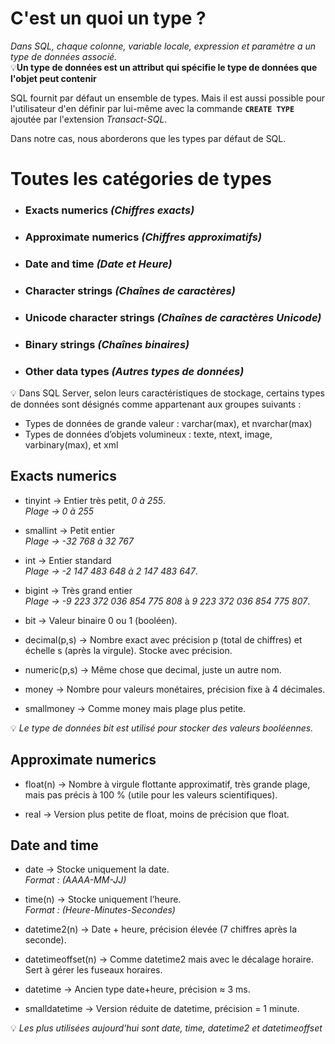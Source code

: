 # C'est un quoi un type ? 

*Dans SQL, chaque colonne, variable locale, expression et paramètre a un type de données associé.*  
💡**Un type de données est un attribut qui spécifie le type de données que l'objet peut contenir**  

SQL fournit par défaut un ensemble de types. Mais il est aussi possible pour l'utilisateur d'en définir par lui-même avec la commande **```CREATE TYPE```** ajoutée par l'extension *Transact-SQL*.  

Dans notre cas, nous aborderons que les types par défaut de SQL.  

# Toutes les catégories de types
- ### **Exacts numerics** *(Chiffres exacts)*
- ### **Approximate numerics** *(Chiffres approximatifs)*
- ### **Date and time** *(Date et Heure)*
- ### **Character strings** *(Chaînes de caractères)*
- ### **Unicode character strings** *(Chaînes de caractères Unicode)*
- ### **Binary strings** *(Chaînes binaires)*
- ### **Other data types** *(Autres types de données)*  

💡 Dans SQL Server, selon leurs caractéristiques de stockage, certains types de données sont désignés comme appartenant aux groupes suivants :
- Types de données de grande valeur : varchar(max), et nvarchar(max)
- Types de données d’objets volumineux : texte, ntext, image, varbinary(max), et xml  

## Exacts numerics 

- tinyint → Entier très petit, *0 à 255*.  
*Plage → 0 à 255*
  


- smallint → Petit entier  
*Plage → -32 768 à 32 767*
  
- int → Entier standard  
*Plage → -2 147 483 648 à 2 147 483 647*.
  
- bigint → Très grand entier  
*Plage → -9 223 372 036 854 775 808* à *9 223 372 036 854 775 807*.
  
- bit → Valeur binaire 0 ou 1 (booléen).
  
- decimal(p,s) → Nombre exact avec précision p (total de chiffres) et échelle s (après la virgule). Stocke avec précision.
  
- numeric(p,s) → Même chose que decimal, juste un autre nom.
  
- money → Nombre pour valeurs monétaires, précision fixe à 4 décimales.
  
- smallmoney → Comme money mais plage plus petite.  

💡 *Le type de données bit est utilisé pour stocker des valeurs booléennes.*


## Approximate numerics

- float(n) → Nombre à virgule flottante approximatif, très grande plage, mais pas précis à 100 % (utile pour les valeurs scientifiques).

- real → Version plus petite de float, moins de précision que float.  
  
## Date and time  

- date → Stocke uniquement la date.     
*Format : (AAAA-MM-JJ)*

- time(n) → Stocke uniquement l’heure.  
*Format : (Heure-Minutes-Secondes)*

- datetime2(n) → Date + heure, précision élevée (7 chiffres après la seconde).

- datetimeoffset(n) → Comme datetime2 mais avec le décalage horaire. Sert à gérer les fuseaux horaires.

- datetime → Ancien type date+heure, précision ≈ 3 ms.

- smalldatetime → Version réduite de datetime, précision = 1 minute. 

💡 *Les plus utilisées aujourd'hui sont date, time, datetime2 et datetimeoffset* 


